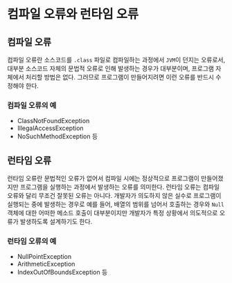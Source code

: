 # 컴파일 오류와 런타임 오류

## 컴파일 오류

컴파일 오류란 소스코드를 `.class` 파일로 컴파일하는 과정에서 `JVM`이 던지는 오류로서, 대부분 소스코드 자체의 문법적 오류로 인해 발생하는 경우가 대부분이며, 프로그램 자체에서 처리할 방법은 없다. 그러므로 프로그램이 만들어지려면 이런 오류를 반드시 수정해야 한다.

### 컴파일 오류의 예
- ClassNotFoundException
- IllegalAccessException
- NoSuchMethodException 등

## 런타임 오류

런타임 오류란 문법적인 오류가 없어서 컴파일 시에는 정상적으로 프로그램이 만들어졌지만 프로그램을 실행하는 과정에서 발생하는 오류를 의미한다. 런타임 오류는 컴파일 오류와 달리 무조건 잘못된 오류는 아니다. 개발자가 의도하지 않은 실수로 프로그램이 실행되는 중에 발생하는 경우로 예를 들어, 배열의 범위를 넘어서 호출하는 경우와 `Null` 객체에 대한 어떠한 메소드 호출이 대부분이지만 개발자가 특정 상황에서 의도적으로 오류가 발생하도록 설계하기도 한다.

### 런타임 오류의 예
- NullPointException
- ArithmeticException
- IndexOutOfBoundsException 등